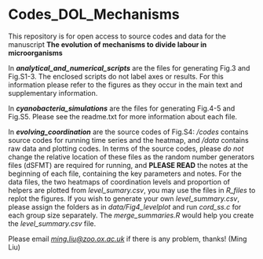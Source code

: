 # Codes_DOL_Mechanisms
This repository is for open access to source codes and data for the manuscript **The evolution of mechanisms to divide labour in microorganisms**

In ***analytical_and_numerical_scripts*** are the files for generating Fig.3 and Fig.S1-3. The enclosed scripts do not label axes or results. For this information please refer to the figures as they occur in the main text and supplementary information.

In ***cyanobacteria_simulations*** are the files for generating Fig.4-5 and Fig.S5. Please see the readme.txt for more information about each file. 

In ***evolving_coordination*** are the source codes of Fig.S4: */codes* contains source codes for running time series and the heatmap, and */data* contains raw data and plotting codes. In terms of the source codes, please *do not* change the relative location of these files as the random number generators files (dSFMT) are required for running, and **PLEASE READ** the notes at the beginning of each file, containing the key parameters and notes. For the data files, the two heatmaps of coordination levels and proportion of helpers are plotted from *level_sumary.csv*, you may use the files in *R_files* to replot the figures. If you wish to generate your own *level_summary.csv*, please assign the folders as in *data/Fig4_levelplot* and run *cord_ss.c* for each group size separately. The *merge_summaries.R* would help you create the *level_summary.csv* file. 

Please email *ming.liu@zoo.ox.ac.uk* if there is any problem, thanks! (Ming Liu)
